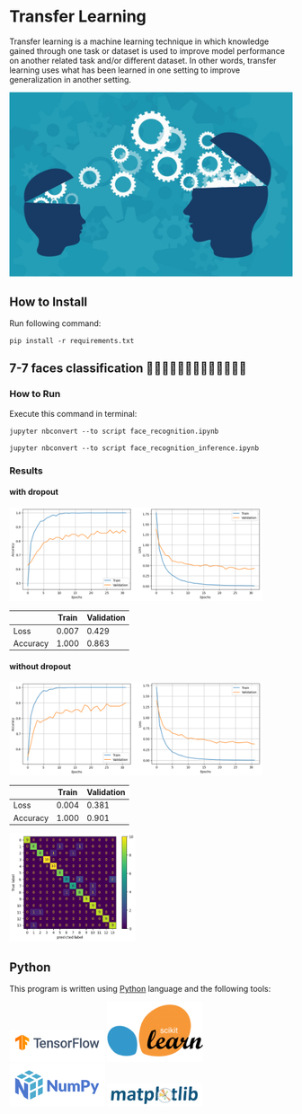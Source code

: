 # Transfer Learning
Transfer learning is a machine learning technique in which knowledge gained through one task or dataset is used to improve model performance on another related task and/or different dataset. In other words, transfer learning uses what has been learned in one setting to improve generalization in another setting.


<img src="pics/transfer learning.jpg" width="600">

## How to Install
Run following command:
```
pip install -r requirements.txt
```

## 7-7 faces classification 🧔🏻👩🏻‍🦳👨🏻👨🏽‍🦳👩🏻‍🦱

### How to Run
Execute this command in terminal:
```
jupyter nbconvert --to script face_recognition.ipynb
```
```
jupyter nbconvert --to script face_recognition_inference.ipynb
```
### Results
#### with dropout
<img src="7-7 faces classification\outputs\acc_loss_dropout.png" width="450">

|  |  Train  | Validation |
| --------------- | --------------- | --------------- |
| Loss | 0.007 | 0.429 |
| Accuracy | 1.000 | 0.863 |

#### without dropout
<img src="7-7 faces classification\outputs\acc_loss.png" width="450">

|  |  Train  | Validation |
| --------------- | --------------- | --------------- |
| Loss | 0.004 | 0.381 |
| Accuracy | 1.000 | 0.901 |

<img src="7-7 faces classification\outputs\cm.png" width="225">


## Python
This program is written using [Python](https://www.python.org/) language and the following tools:

<img src="pics/tensorflow.png" width="170">
<img src="pics/scikit-learn.png" width="170">
<img src="pics/numpy.png" width="170">
<img src="pics/matplotlib.png" width="170">